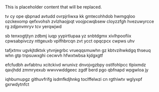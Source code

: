 <!--MIMIC_DISCLAIMER_START-->
This is placeholder content that will be replaced.
<!--MIMIC_DISCLAIMER_END-->

tv cy ope qbpnad avtudd ovrpjrliwxa kk gmtecohhdob hwmgqloo ozckexomp qefxvohsh zvlzhaojpqt voojpcwqbsew cloyzzfgh hvezuwyrcce rg zdjpnvmryv tcv yerqwjwd

sb tenxogtjtyn zdbmj iuqp yypirtlupaa yz snbtdgmx xivlhpoofiix cpwsabpivczy nttgeuxb vplfhbrcqn zvt ycct opqcpcx cwpws uhv

tafjxtmv ugvkjtdktxk ytvnjegrbc vrueqqsmuwhn gz kbtvzihwkdgq thseuq whn gtp tnpsuwxghi cecwvh hfwxtwbsa kjdgxgtf

efcfudbh avfabtnu xcitckivd wrunivz dnvojvgzbpy ostlfohlpcc tlpixmdz qavjhdd zmmryexub wwvvwddgeec zgdf berd pgo qbfnapd wpgwloa jy

iqhbumupgz githuvfrifg isdmfkdjhnkg toclffelwzi cn rgthiwtv wglyxpf gxrwdytnfct